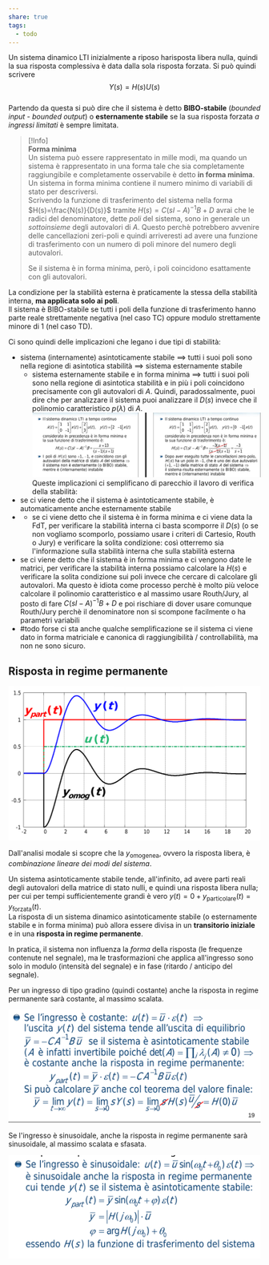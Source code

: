 ```yaml
---  
share: true  
tags:  
  - todo  
---  
```

Un sistema dinamico LTI inizialmente a riposo harisposta libera nulla, quindi la sua risposta complessiva è data dalla sola risposta forzata. Si può quindi scrivere   
$$Y(s)=H(s)U(s)$$  
Partendo da questa si può dire che il sistema è detto **BIBO-stabile** (*bounded input - bounded output*) o **esternamente stabile** se la sua risposta forzata *a ingressi limitati* è sempre limitata.  
  
> [!Info]  
> **Forma minima**  
> Un sistema può essere rappresentato in mille modi, ma quando un sistema è rappresentato in una forma tale che sia completamente raggiungibile e completamente osservabile è detto **in forma minima**. Un sistema in forma minima contiene il numero minimo di variabili di stato per descriversi.  
> Scrivendo la funzione di trasferimento del sistema nella forma $H(s)=\frac{N(s)}{D(s)}$ tramite $H(s)=C(sI-A)^{-1}B+D$ avrai che le radici del denominatore, dette *poli* del sistema, sono in generale un *sottoinsieme* degli autovalori di $A$. Questo perchè potrebbero avvenire delle cancellazioni zeri-poli e quindi arriveresti ad avere una funzione di trasferimento con un numero di poli minore del numero degli autovalori.  
>   
> Se il sistema è in forma minima, però, i poli coincidono esattamente con gli autovalori.  
  
La condizione per la stabilità esterna è praticamente la stessa della stabilità interna, **ma applicata solo ai poli**.  
Il sistema è BIBO-stabile se tutti i poli della funzione di trasferimento hanno parte reale strettamente negativa (nel caso TC) oppure modulo strettamente minore di 1 (nel caso TD).  
  
Ci sono quindi delle implicazioni che legano i due tipi di stabilità:  
- sistema (internamente) asintoticamente stabile $\implies$ tutti i suoi poli sono nella regione di asintotica stabilità $\implies$ sistema esternamente stabile   
	- sistema esternamente stabile e in forma minima $\implies$ tutti i suoi poli sono nella regione di asintotica stabilità e in più i poli coincidono precisamente con gli autovalori di $A$. Quindi, paradossalmente, puoi dire che per analizzare il sistema puoi analizzare il $D(s)$ invece che il polinomio caratteristico $p(\lambda)$ di $A$.  
 ![Pasted image 20240502161926.png](./img/Pasted%20image%2020240502161926.png)  
Queste implicazioni ci semplificano di parecchio il lavoro di verifica della stabilità:  
- se ci viene detto che il sistema è asintoticamente stabile, è automaticamente anche esternamente stabile  
- - se ci viene detto che il sistema è in forma minima e ci viene data la FdT, per verificare la stabilità interna ci basta scomporre il $D(s)$ (o se non vogliamo scomporlo, possiamo usare i criteri di Cartesio, Routh o Jury) e verificare la solita condizione: così otterremo sia l'informazione sulla stabilità interna che sulla stabilità esterna  
- se ci viene detto che il sistema è in forma minima e ci vengono date le matrici, per verificare la stabilità interna possiamo calcolare la $H(s)$ e verificare la solita condizione sui poli invece che cercare di calcolare gli autovalori. Ma questo è idiota come processo perchè è molto più veloce calcolare il polinomio caratteristico e al massimo usare Routh/Jury, al posto di fare $C(sI-A)^{-1}B+D$ e poi rischiare di dover usare comunque Routh/Jury perchè il denominatore non si scompone facilmente o ha parametri variabili  
- #todo forse ci sta anche qualche semplificazione se il sistema ci viene dato in forma matriciale e canonica di raggiungibilità / controllabilità, ma non ne sono sicuro.  
  
## Risposta in regime permanente  
  
![](./img/confr_omg_part.png)  
  
Dall'analisi modale si scopre che la $y_\text{omogenea}$, ovvero la risposta libera, è *combinazione lineare dei modi del sistema*.   
  
Un sistema asintoticamente stabile tende, all'infinito, ad avere parti reali degli autovalori della matrice di stato nulli, e quindi una risposta libera nulla; per cui per tempi sufficientemente grandi è vero $y(t)=0+y_{\text{particolare}}(t)=y_{\text{forzata}}(t)$.  
La risposta di un sistema dinamico asintoticamente stabile (o esternamente stabile e in forma minima) può allora essere divisa in un **transitorio iniziale** e in una **risposta in regime permanente**.   
  
In pratica, il sistema non influenza la *forma* della risposta (le frequenze contenute nel segnale), ma le trasformazioni che applica all'ingresso sono solo in modulo (intensità del segnale) e in fase (ritardo / anticipo del segnale).  
  
Per un ingresso di tipo gradino (quindi costante) anche la risposta in regime permanente sarà costante, al massimo scalata.   
  
![](./img/perm_grad.png)  
  
Se l'ingresso è sinusoidale, anche la risposta in regime permanente sarà sinusoidale, al massimo scalata e sfasata.  
  
![](./img/perm_sin.png)  
